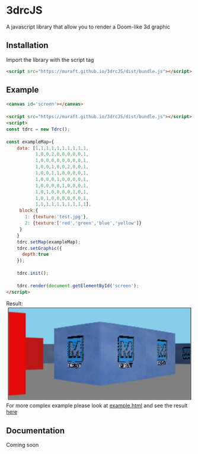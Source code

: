 # 3drcJS
A javascript library that allow you to render a Doom-like 3d graphic
## Installation
Import the library with the script tag
```html
<script src="https://muraft.github.io/3drcJS/dist/bundle.js"></script>
```
## Example
```html
<canvas id='screen'></canvas>

<script src="https://muraft.github.io/3drcJS/dist/bundle.js"></script>
<script>
const tdrc = new Tdrc();

const exampleMap={
    data: [1,1,1,1,1,1,1,1,1,1,
           1,0,0,2,0,0,0,0,0,1,
           1,0,0,0,0,0,0,0,0,1,
           1,0,0,1,0,0,2,0,0,1,
           1,0,0,1,1,0,0,0,0,1,
           1,0,0,0,1,0,0,0,0,1,
           1,0,0,0,0,1,0,0,0,1,
           1,0,1,0,0,0,0,1,0,1,
           1,0,1,0,0,0,0,0,0,1,
           1,1,1,1,1,1,1,1,1,1],
     block:{
       1: {texture:'test.jpg'},
       2: {texture:['red','green','blue','yellow']}
     }
    }
    tdrc.setMap(exampleMap);
    tdrc.setGraphic({
      depth:true
    });
    
    tdrc.init();
    
    tdrc.render(document.getElementById('screen');
</script>
```
Result:
![screenshot](screenshot.jpg)
For more complex example please look at [example.html](https://github.com/muraft/3drcJS/blob/main/example.html) and see the result [here](https://muraft.github.io/3drcJS/example.html)

## Documentation
Coming soon